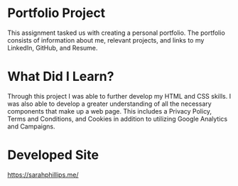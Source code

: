 # Portfolio Project
This assignment tasked us with creating a personal portfolio. The portfolio consists of information about me, relevant projects, and links to my LinkedIn, GitHub, and Resume. 


# What Did I Learn?
Through this project I was able to further develop my HTML and CSS skills. I was also able to develop a greater understanding of all the necessary components that make up a web page. This includes a Privacy Policy, Terms and Conditions, and Cookies in addition to utilizing Google Analytics and Campaigns. 


# Developed Site
https://sarahphillips.me/




